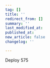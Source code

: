```yaml
---
tag: []
title: ''
redirect_from: []
summary: ''
last_modified_at: 
published_at: 
new_article: false
changelog: ''

---
```

Deploy 575